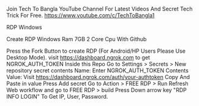 Join Tech To Bangla YouTube Channel For Latest Videos And Secret Tech Trick For Free. https://www.youtube.com/c/TechToBangla1

RDP Windows

Create RDP Windows Ram 7GB 2 Core Cpu With Github

Press the Fork Button to create RDP (For Android/HP Users Please Use Desktop Mode). 
visit https://dashboard.ngrok.com to get NGROK_AUTH_TOKEN Inside this Repo Go to Settings > Secrets > New repository secret contents 
Name: Enter NGROK_AUTH_TOKEN Contents Value: Visit https://dashboard.ngrok.com/auth/your-authtoken Copy And Paste in value Press Add secret 
Go to Action > FREE RDP > Run Refresh Web workflow and go to FREE RDP > build 
Press Down arrow key "RDP INFO LOGIN" To Get IP, User, Password.
